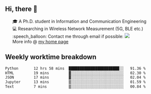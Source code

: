 <h2 > Hi, there 👋 </h3>

<div >
 <ul>
 🎓 A Ph.D. student in Information and Communication Engineering <br>
 💻 Researching in Wireless Network Measurement (5G, BLE etc.)<br>
 :speech_balloon: Contact me through email if possible: <a href="mailto:ethanjia@sjtu.edu.cn"><img src="https://img.shields.io/badge/-ethanjia@sjtu.edu.cn-c14438?style=plastic&logo=Gmail&logoColor=white&link=mailto:mailto:ethanjia@sjtu.edu.cn"></a> <br>
  More info @ <a href="https://haifengjia.github.io">my home page</a>
 </ul>
</div>

<h2 >
Weekly worktime breakdown
</h1>


<!--START_SECTION:waka-->

```txt
Python       12 hrs 58 mins  ███████████████████████░░   91.36 %
HTML         19 mins         ▓░░░░░░░░░░░░░░░░░░░░░░░░   02.30 %
JSON         17 mins         ▓░░░░░░░░░░░░░░░░░░░░░░░░   02.04 %
Jupyter      13 mins         ▒░░░░░░░░░░░░░░░░░░░░░░░░   01.59 %
Text         7 mins          ▒░░░░░░░░░░░░░░░░░░░░░░░░   00.84 %
```

<!--END_SECTION:waka-->


